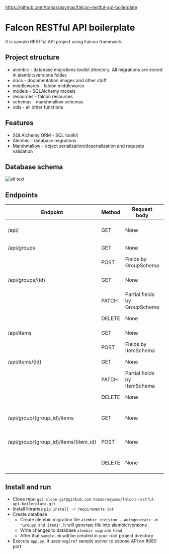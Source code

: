 https://github.com/tomasrasymas/falcon-restful-api-boilerplate

# Falcon RESTful API boilerplate

It is sample RESTful API project using Falcon framework. 

## Project structure
* alembic - database migrations toolkit directory. All migrations are stored in alembic/versions folder.
* docs - documentation images and other stuff
* middlewares - falcon middlewares
* models - SQLAlchemy models
* resources - falcon resources
* schemas - marshmallow schemas
* utils - all other functions

## Features
* SQLAlchemy ORM - SQL toolkit
* Alembic - database migrations
* Marshmallow - object serialization/deserialization and requests validation

## Database schema
![alt text](docs/db_schema.png "DB schema")

## Endpoints
| Endpoint  	| Method  	| Request body  	| Description |
|---	|---	|---	|---	|
| /api/  	| GET  	| None  	| Returns status of an API   	|
| /api/groups  	| GET  	| None  	| Returns all groups  	|
|   	| POST  	| Fields by GroupSchema  	| Creates new group  	|
| /api/groups/{id}  	| GET  	| None  	| Returns single group  	|
|   	| PATCH  	| Partial fields by GroupSchema  	| Updates group data  	|
|   	| DELETE  	| None  	| Deletes group  	|
| /api/items  	| GET  	| None  	| Returns all items  	|
|   	| POST  	| Fields by ItemSchema  	| Creates new item  	|
| /api/items/{id}  	| GET  	| None  	| Returns single item  	|
|   	| PATCH  	| Partial fields by ItemSchema  	| Updates item data  	|
|   	| DELETE  	| None  	| Deletes item  	|
| /api/group/{group_id}/items  	| GET  	| None  	| Returns single group all items  	|
| /api/group/{group_id}/items/{item_id}  	| POST  	| None  	| Assigns item to a group  	|
|    	| DELETE  	| None  	| Deletes item from a group  	|

## Install and run
* Clone repo `git clone git@github.com:tomasrasymas/falcon-restful-api-boilerplate.git`
* Install libraries `pip install -r requirements.txt`
* Create database
    * Create alembic migration file `alembic revision --autogenerate -m "Groups and items"`. It will generate file into alembic/versions
    * Write changes to database `alembic upgrade head`
    * After that `sample.db` will be created in your root project directory
* Execute `app.py`. It uses `wsgiref` sample server to expose API on 8080 port
